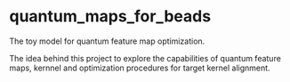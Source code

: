 # quantum_maps_for_beads
The toy model for quantum feature map optimization.

The idea behind this project to explore the capabilities of quantum feature maps, kernnel and optimization procedures for target kernel alignment.